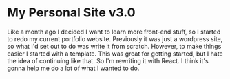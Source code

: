 # My Personal Site v3.0

Like a month ago I decided I want to learn more front-end stuff, so I started to redo my current portfolio website. Previously it was just a wordpress site, so what I'd set out to do was write it from scratch. However, to make things easier I started with a template. This was great for getting started, but I hate the idea of continuing like that. So I'm rewriting it with React. I think it's gonna help me do a lot of what I wanted to do.
